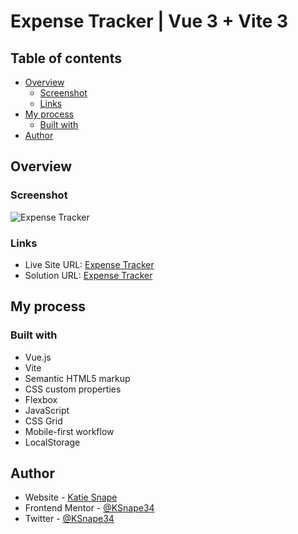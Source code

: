 # Expense Tracker | Vue 3 + Vite 3

## Table of contents

- [Overview](#overview)
  - [Screenshot](#screenshot)
  - [Links](#links)
- [My process](#my-process)
  - [Built with](#built-with)
- [Author](#author)

## Overview

### Screenshot
![Expense Tracker](https://github.com/user-attachments/assets/222e7227-1a57-4dd4-a690-7ff314fd12c8)


### Links

- Live Site URL: [Expense Tracker](https://expense-tracker-ks.netlify.app/)
- Solution URL: [Expense Tracker](https://github.com/KSnape34/expense-tracker-vue-vite-ks)

## My process

### Built with

- Vue.js
- Vite
- Semantic HTML5 markup
- CSS custom properties
- Flexbox
- JavaScript
- CSS Grid
- Mobile-first workflow
- LocalStorage


## Author

- Website - [Katie Snape](https://ksnape34.github.io/Portfolio/)
- Frontend Mentor - [@KSnape34](https://www.frontendmentor.io/profile/KSnape34)
- Twitter - [@KSnape34](https://github.com/KSnape34)
